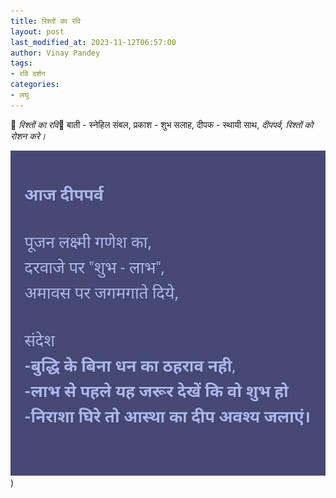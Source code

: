 ```yaml
---
title: रिश्तों का रवि
layout: post
last_modified_at: 2023-11-12T06:57:00
author: Vinay Pandey
tags:
- रवि दर्शन
categories:
- लघु
---
```

🙏 *रिश्तों का रवि*🙏
बाती - स्नेहिल संबल,
प्रकाश - शुभ सलाह, 
दीपक - स्थायी साथ,
*दीपपर्व, रिश्तों को रोशन करे।*


![IMG-20231112-WA0001.jpg](/images/IMG-20231112-WA0001.jpg))

